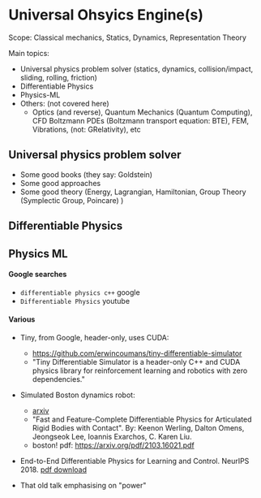 # Universal Ohsyics Engine(s)

Scope: Classical mechanics, Statics, Dynamics, Representation Theory

Main topics:
* Universal physics problem solver (statics, dynamics, collision/impact, sliding, rolling, friction)
* Differentiable Physics
* Physics-ML
* Others: (not covered here)
    * Optics (and reverse), Quantum Mechanics (Quantum Computing), CFD Boltzmann PDEs (Boltzmann transport equation: BTE), FEM, Vibrations, (not: GRelativity), etc


## Universal physics problem solver
* Some good books (they say: Goldstein)
* Some good approaches
* Some good theory (Energy, Lagrangian, Hamiltonian, Group Theory (Symplectic Group, Poincare) )

## Differentiable Physics
## Physics ML

#### Google searches
* `differentiable physics c++` google
* `Differentiable Physics` youtube

#### Various
* Tiny, from Google, header-only, uses CUDA:
   * https://github.com/erwincoumans/tiny-differentiable-simulator
   * "Tiny Differentiable Simulator is a header-only C++ and CUDA physics library for reinforcement learning and robotics with zero dependencies."

* Simulated Boston dynamics robot:
   * [arxiv](https://arxiv.org/abs/2103.16021)
   * "Fast and Feature-Complete Differentiable Physics for Articulated Rigid Bodies with Contact". By: Keenon Werling, Dalton Omens, Jeongseok Lee, Ioannis Exarchos, C. Karen Liu.
   * boston! pdf: https://arxiv.org/pdf/2103.16021.pdf

* End-to-End Differentiable Physics for Learning and Control. NeurIPS 2018. [pdf download](https://proceedings.neurips.cc/paper/2018/file/842424a1d0595b76ec4fa03c46e8d755-Paper.pdf)

* That old talk emphasising on "power"
